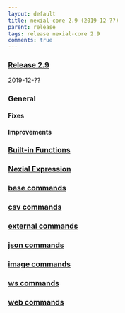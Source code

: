```yaml
---
layout: default
title: nexial-core 2.9 (2019-12-??)
parent: release
tags: release nexial-core 2.9
comments: true
---
```


### <a href="https://github.com/nexiality/nexial-core/releases/tag/nexial-core-v2.9_????" class="external-link" target="_nexial_link">Release 2.9</a>
2019-12-??


### General
#### Fixes

#### Improvements


### [Built-in Functions](../functions)


### [Nexial Expression](../expressions)


### [base commands](../commands/base)


### [csv commands](../commands/csv)


### [external commands](../commands/external)


### [json commands](../commands/json)


### [image commands](../commands/image)


### [ws commands](../commands/ws)


### [web commands](../commands/web)
